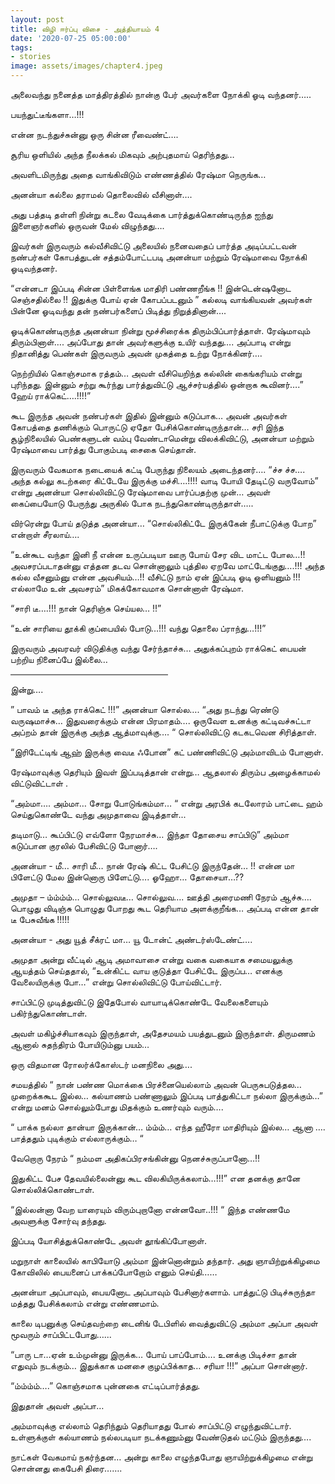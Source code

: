 ```yaml
---
layout: post
title: விழி ஈர்ப்பு விசை - அத்தியாயம் 4
date: '2020-07-25 05:00:00'
tags:
- stories
image: assets/images/chapter4.jpeg
---
```

அலைவந்து நனைத்த மாத்திரத்தில் நான்கு பேர் அவர்களை நோக்கி ஓடி வந்தனர்…..

பயந்துட்டீங்களா…!!!

என்ன நடந்துச்சுன்னு ஒரு சின்ன ரீவைண்ட்….

சூரிய ஒளியில் அந்த நீலக்கல் மிகவும் அற்புதமாய் தெரிந்தது…

அவளிடமிருந்து அதை வாங்கிவிடும் எண்ணத்தில் ரேஷ்மா நெருங்க…

 அனன்யா கல்லை தராமல் தொலைவில் வீசினாள்….

அது பத்தடி தள்ளி நின்று கடலை வேடிக்கை பார்த்துக்கொண்டிருந்த ஐந்து இளைஞர்களில் ஒருவன் மேல் விழுந்தது….

இவர்கள் இருவரும் கல்வீசிவிட்டு அலையில் நனைவதைப் பார்த்த அடிப்பட்டவன் நண்பர்கள்  கோபத்துடன் சத்தம்போட்டபடி அனன்யா மற்றும் ரேஷ்மாவை நோக்கி ஓடிவந்தனர்.

“என்னடா இப்படி சின்ன பிள்ளைங்க மாதிரி பண்ணறீங்க !! இன்டென்ஷனோட செஞ்சதில்லை !! இதுக்கு போய் ஏன் கோபப்படனும் ” கல்லடி வாங்கியவன் அவர்கள் பின்னே ஓடிவந்து தன் நண்பர்களைப் பிடித்து நிறுத்தினான்….

ஓடிக்கொண்டிருந்த அனன்யா நின்று மூச்சிரைக்க திரும்பிப்பார்த்தாள்.
ரேஷ்மாவும்  திரும்பினாள்….
அப்போது தான் அவர்களுக்கு உயிர் வந்தது….
அப்பாடி என்று நிதானித்து பெண்கள் இருவரும் அவன் முகத்தை உற்று நோக்கினர்….

நெற்றியில் கொஞ்சமாக ரத்தம்… அவள் வீசியெறிந்த கல்லின் கைங்கரியம் என்று புரிந்தது.
இன்னும் சற்று கூர்ந்து பார்த்துவிட்டு ஆச்சர்யத்தில் ஒன்றாக கூவினர்….” ஹேய் ராக்கெட்….!!!!”

கூட இருந்த அவன் நண்பர்கள் இதில் இன்னும் கடுப்பாக…  அவன் அவர்கள் கோபத்தை தணிக்கும் பொருட்டு ஏதோ பேசிக்கொண்டிருந்தான்… சரி இந்த சூழ்நிலையில் பெண்களுடன் வம்பு வேண்டாமென்று  விலக்கிவிட்டு, அனன்யா மற்றும் ரேஷ்மாவை பார்த்து போகும்படி சைகை செய்தான்.

இருவரும் வேகமாக நடையைக் கட்டி பேருந்து நிலையம் அடைந்தனர்….
“ச்ச ச்ச…. அந்த கல்லு கடற்கரை கிட்டேயே இருக்கு மச்சி….!!!! வாடி போயி தேடிட்டு வருவோம்” என்று அனன்யா சொல்லிவிட்டு ரேஷ்மாவை பார்ப்பதற்கு முன்… அவள் கைப்பையோடு பேருந்து அருகில் போக நடந்துகொண்டிருந்தாள்…..

விர்ரென்று போய் தடுத்த அனன்யா… “சொல்லிகிட்டே இருக்கேன் நீபாட்டுக்கு போற” என்றாள் சீரலாய்….

“உன்கூட வந்தா இனி நீ என்ன உருப்படியா ஊரு போய் சேர விட மாட்ட போல…!!
அவசரப்படாதன்னு எத்தன தடவ சொன்னாலும் புத்தில ஏறவே மாட்டேங்குது….!!!
அந்த கல்ல வீசனும்னு என்ன அவசியம்…!! வீசிட்டு நாம் ஏன் இப்படி ஓடி ஒளியனும்  !!!
எல்லாமே உன் அவசரம்” மிகக்கோவமாக சொன்னாள் ரேஷ்மா.

“சாரி டீ….!!! நான் தெரிஞ்சு செய்யல… !!”

“உன் சாரியை தூக்கி குப்பையில் போடு…!!! வந்து தொலை ப்ராந்து…!!!”

இருவரும் அவரவர் விடுதிக்கு வந்து சேர்ந்தாச்சு…
அதுக்கப்புறம் ராக்கெட் பையன் பற்றிய நினைப்பே இல்லை…

<hr style="width:50%;height:2px;border-width:0;color:gray;background-color:gray" >

இன்று….

” பாவம் டீ அந்த ராக்கெட் !!!” அனன்யா சொல்ல….
“அது நடந்து ரெண்டு வருஷமாச்சு… இதுவரைக்கும் என்ன பிரமாதம்…. ஒருவேள உனக்கு கட்டிவச்சுட்டா அப்றம் தான் இருக்கு அந்த ஆத்மாவுக்கு…. “ சொல்லிவிட்டு கடகடவென சிரித்தாள்.

“இரிடேட்டிங் ஆஹ் இருக்கு வைடீ ஃபோன” கட் பண்ணிவிட்டு அம்மாவிடம் போனாள்.

ரேஷ்மாவுக்கு தெரியும் இவள் இப்படித்தான்  என்று… ஆதலால் திரும்ப அழைக்காமல் விட்டுவிட்டாள் .

“அம்மா…. அம்மா… சோறு போடுங்கம்மா… “ என்று அரபிக் கடலோரம் பாட்டை ஹம் செய்துகொண்டே வந்து அமுதாவை இடித்தாள்...

 தடிமாடு… கூப்பிட்டு எவ்ளோ நேரமாச்சு… இந்தா தோசைய சாப்பிடு” அம்மா கடுப்பான குரலில் பேசிவிட்டு போனார்….

அனன்யா - மீ… சாரி மீ… நான் ரேஷ் கிட்ட பேசிட்டு இருந்தேன்… !! என்ன மா பிளேட்டு மேல இன்னொரு பிளேட்டு…. ஓஹோ… தோசையா…??

அமுதா – ம்ம்ம்ம்… சொல்லுவடீ… சொல்லுவ…. ஊத்தி அரைமணி நேரம் ஆச்சு…. பொழுது விடிஞ்சு பொழுது போறது கூட தெரியாம அளக்குறீங்க… அப்படி என்ன தான் டீ பேசுவீங்க !!!!!

அனன்யா - அது யூத் சீக்ரட் மா… யூ டோன்ட் அண்டர்ஸ்டேண்ட்….

அமுதா அன்று வீட்டில் ஆடி அமாவாசை என்று வகை வகையாக சமையலுக்கு ஆயத்தம் செய்ததால், “உன்கிட்ட வாய குடுத்தா பேசிட்டே இருப்ப… எனக்கு வேலையிருக்கு போ…” என்று சொல்லிவிட்டு போய்விட்டார்.

சாப்பிட்டு முடித்துவிட்டு இதேபோல் வாயாடிக்கொண்டே வேலைகளையும் பகிர்ந்துகொண்டாள்.

அவள் மகிழ்ச்சியாகவும் இருந்தாள், அதேசமயம் பயத்துடனும் இருந்தாள். திருமணம் ஆனால் சுதந்திரம் போயிடும்னு பயம்…

ஒரு விதமான ரோலர்க்கோஸ்டர் மனநிலை அது….

சமயத்தில் “ நான் பண்ண மொக்கை பிரச்னையெல்லாம்  அவன் பெருசுபடுத்தல… முறைக்ககூட இல்ல… கல்யாணம் பண்ணாலும் இப்படி பாத்துகிட்டா நல்லா இருக்கும்…” என்று மனம் சொல்லும்போது மிதக்கும் உணர்வும் வரும்….

“ பாக்க நல்லா தான்யா இருக்கான்… ம்ம்ம்… எந்த ஹீரோ மாதிரியும் இல்ல… ஆனா …. பாத்ததும் புடிக்கும் எல்லாருக்கும்… “

வேறொரு நேரம் “ நம்மள அதிகப்பிரசங்கின்னு நெனச்சுருப்பானோ…!!

இதுகிட்ட பேச தேவயில்லைன்னு கூட விலகியிருக்கலாம்…!!!” என தனக்கு தானே சொல்லிக்கொண்டாள்.

“இல்லன்னா வேற யாரையும் விரும்புறானோ என்னவோ..!!!  “ இந்த எண்ணமே அவளுக்கு சோர்வு தந்தது.

இப்படி யோசித்துக்கொண்டே அவள் தூங்கிப்போனாள்.

மறுநாள் காலையில் காபியோடு அம்மா இன்னொன்றும் தந்தார்.
அது ஞாயிற்றுக்கிழமை கோவிலில் பையனைப் பாக்கப்போறோம் எனும் செய்தி……

அனன்யா அப்பாவும், பையனோட அப்பாவும் பேசினார்களாம். பாத்துட்டு பிடிச்சுருந்தா மத்தது பேசிக்கலாம் என்று எண்ணமாம்.

காலை டிபனுக்கு செய்தவற்றை டைனிங் டேபிளில் வைத்துவிட்டு அம்மா அப்பா அவள் மூவரும் சாப்பிட்டபோது…...

“பாரு டா…ஏன் உம்முன்னு இருக்க… போய் பாப்போம்…. உனக்கு பிடிச்சா தான் எதுவும் நடக்கும்… இதுக்காக மனசை குழப்பிக்காத… சரியா !!!” அப்பா சொன்னார்.

“ம்ம்ம்ம்….” கொஞ்சமாக புன்னகை எட்டிப்பார்த்தது.

இதுதான் அவள் அப்பா…

அம்மாவுக்கு எல்லாம் தெரிந்தும் தெரியாதது போல் சாப்பிட்டு எழுந்துவிட்டார். உள்ளுக்குள் கல்யாணம் நல்லபடியா நடக்கணும்னு வேண்டுதல் மட்டும் இருந்தது….

நாட்கள் வேகமாய் நகர்ந்தன… அன்று காலை எழுந்தபோது ஞாயிற்றுக்கிழமை என்று சொன்னது கைபேசி திரை…….
